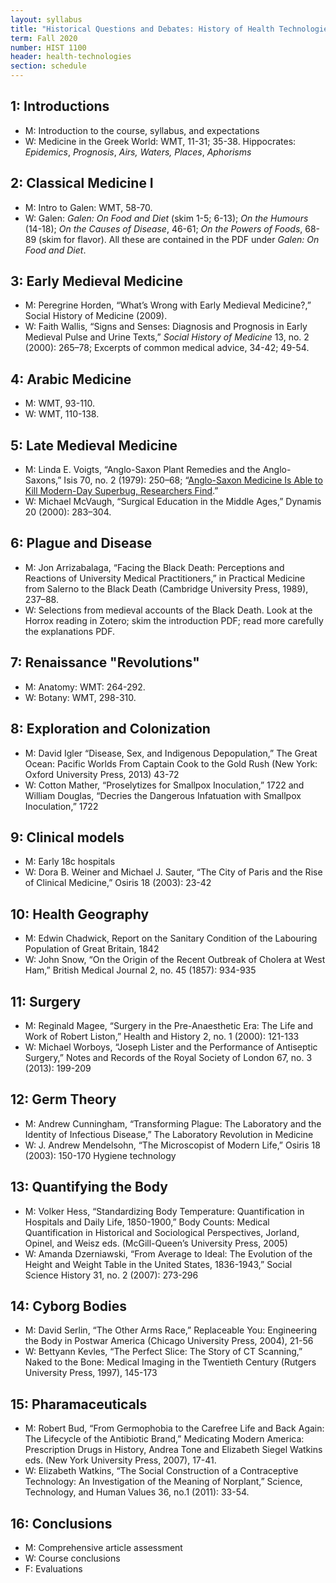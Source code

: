 ```yaml
---
layout: syllabus
title: "Historical Questions and Debates: History of Health Technologies"
term: Fall 2020
number: HIST 1100
header: health-technologies
section: schedule
---
```



## 1: Introductions
- M: Introduction to the course, syllabus, and expectations  
- W: Medicine in the Greek World: WMT, 11-31; 35-38. Hippocrates: _Epidemics_, _Prognosis_, _Airs, Waters, Places_, _Aphorisms_


## 2: Classical Medicine I
- M: Intro to Galen: WMT, 58-70.  
- W: Galen: _Galen: On Food and Diet_ (skim 1-5; 6-13); _On the Humours_ (14-18); _On the Causes of Disease_, 46-61; _On the Powers of Foods_, 68-89 (skim for flavor). All these are contained in the PDF under _Galen: On Food and Diet_.   

## 3: Early Medieval Medicine
- M: Peregrine Horden, “What’s Wrong with Early Medieval Medicine?,” Social History of Medicine (2009).  
- W: Faith Wallis, “Signs and Senses: Diagnosis and Prognosis in Early Medieval Pulse and Urine Texts,” _Social History of Medicine_ 13, no. 2 (2000): 265–78; Excerpts of common medical advice, 34-42; 49-54.  

## 4: Arabic Medicine
- M: WMT, 93-110.  
- W: WMT, 110-138.  

## 5: Late Medieval Medicine
- M: Linda E. Voigts, “Anglo-Saxon Plant Remedies and the Anglo-Saxons,” Isis 70, no. 2 (1979): 250–68; “[Anglo-Saxon Medicine Is Able to Kill Modern-Day Superbug, Researchers Find](http://www.medievalists.net/2015/03/30/anglo-saxon-medicine-is-able-to-kill-modern-day-superbug-researchers-find/).”  
- W: Michael McVaugh, “Surgical Education in the Middle Ages,” Dynamis 20 (2000): 283–304.  


## 6: Plague and Disease
- M: Jon Arrizabalaga, “Facing the Black Death: Perceptions and Reactions of University Medical Practitioners,” in Practical Medicine from Salerno to the Black Death (Cambridge University Press, 1989), 237–88.  
- W: Selections from medieval accounts of the Black Death. Look at the Horrox reading in Zotero; skim the introduction PDF; read more carefully the explanations PDF.   

## 7: Renaissance "Revolutions"
- M: Anatomy: WMT: 264-292.  
- W: Botany: WMT, 298-310.

## 8: Exploration and Colonization
- M: David Igler “Disease, Sex, and Indigenous Depopulation,” The Great Ocean: Pacific Worlds From Captain Cook to the Gold Rush (New York: Oxford University Press, 2013) 43-72
- W: Cotton Mather, “Proselytizes for Smallpox Inoculation,” 1722 and William Douglas, “Decries the Dangerous Infatuation with Smallpox Inoculation,” 1722

## 9: Clinical models
- M: Early 18c hospitals
- W: Dora B. Weiner and Michael J. Sauter, “The City of Paris and the Rise of Clinical Medicine,” Osiris 18 (2003): 23-42

## 10: Health Geography
- M: Edwin Chadwick, Report on the Sanitary Condition of the Labouring Population of Great Britain, 1842
- W: John Snow, “On the Origin of the Recent Outbreak of Cholera at West Ham,” British Medical Journal 2, no. 45 (1857): 934-935

## 11: Surgery
- M: Reginald Magee, “Surgery in the Pre-Anaesthetic Era: The Life and Work of Robert Liston,” Health and History 2, no. 1 (2000): 121-133
- W: Michael Worboys, “Joseph Lister and the Performance of Antiseptic Surgery,” Notes and Records of the Royal Society of London 67, no. 3 (2013): 199-209

## 12: Germ Theory
- M: Andrew Cunningham, “Transforming Plague: The Laboratory and the Identity of Infectious Disease,” The Laboratory Revolution in Medicine
- W: J. Andrew Mendelsohn, “The Microscopist of Modern Life,” Osiris 18 (2003): 150-170
Hygiene technology

## 13: Quantifying the Body
- M: Volker Hess, “Standardizing Body Temperature: Quantification in Hospitals and Daily Life, 1850-1900,” Body Counts: Medical Quantification in Historical and Sociological Perspectives, Jorland, Opinel, and Weisz eds. (McGill-Queen’s University Press, 2005)
- W: Amanda Dzerniawski, “From Average to Ideal: The Evolution of the Height and Weight Table in the United States, 1836-1943,” Social Science History 31, no. 2 (2007): 273-296

## 14: Cyborg Bodies
- M: David Serlin, “The Other Arms Race,” Replaceable You: Engineering the Body in Postwar America (Chicago University Press, 2004), 21-56
- W: Bettyann Kevles, “The Perfect Slice: The Story of CT Scanning,” Naked to the Bone: Medical Imaging in the Twentieth Century (Rutgers University Press, 1997), 145-173

## 15: Pharamaceuticals
- M: Robert Bud, “From Germophobia to the Carefree Life and Back Again: The Lifecycle of the Antibiotic Brand,” Medicating Modern America: Prescription Drugs in History, Andrea Tone and Elizabeth Siegel Watkins eds. (New York University Press, 2007), 17-41.
- W: Elizabeth Watkins, “The Social Construction of a Contraceptive Technology: An Investigation of the Meaning of Norplant,” Science, Technology, and Human Values 36, no.1 (2011): 33-54.

## 16: Conclusions
- M: Comprehensive article assessment    
- W: Course conclusions    
- F: Evaluations
